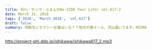 ```yaml
---
title: 石川・ホンマ・ぶるんのBe-SIDE Your Life! vol.617-2
date: March 31, 2018
tags: ['2018', 'March 2018', 'vol.617']
draft: false
summary: 同級生にセクシー女優はいる？？地方の闇メール、沢山届いてます。MIURA
---
```


http://project-phi.ddo.jp/ishikawa/ishikawa617_2.mp3